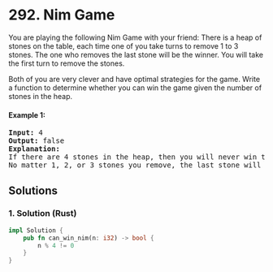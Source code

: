 # 292. Nim Game
You are playing the following Nim Game with your friend: There is a heap of stones on the table, each time one of you take turns to remove 1 to 3 stones. The one who removes the last stone will be the winner. You will take the first turn to remove the stones.

Both of you are very clever and have optimal strategies for the game. Write a function to determine whether you can win the game given the number of stones in the heap.

#### Example 1:
<pre>
<strong>Input:</strong> 4
<strong>Output:</strong> false
<strong>Explanation:</strong> 
If there are 4 stones in the heap, then you will never win the game;
No matter 1, 2, or 3 stones you remove, the last stone will always be removed by your friend.
</pre>

## Solutions

### 1. Solution (Rust)
```Rust
impl Solution {
    pub fn can_win_nim(n: i32) -> bool {
        n % 4 != 0
    }
}
```
